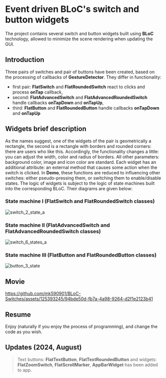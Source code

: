 # Event driven BLoC's switch and button widgets

The project contains several switch and button widgets built using __BLoC__ technology, allowed to minimize the scene rendering when updating the GUI.

## Introduction

Three pairs of switches and pair of buttons have been created, based on the processing of callbacks of __GestureDetector__. They differ in functionality:
* first pair: __FlatSwitch__ and __FlatRoundedSwitch__ react to clicks and process __onTap__ callback,
* second: __FlatAdvancedSwitch__ and __FlatAdvancedRoundedSwitch__ handle callbacks __onTapDown__ and __onTapUp__,
* third: __FlatButton__ and __FlatRoundedButton__ handle callbacks __onTapDown__ and __onTapUp__

## Widgets brief description

As the names suggest, one of the widgets of the pair is geometrically a rectangle, the second is a rectangle with borders and rounded corners: there are users who like this. Accordingly, the functionality changes a little: you can adjust the width, color and radius of borders. All other parameters: background color, image and icon color are standard. Each widget has an additional attribute: an external method that causes some action when the switch is clicked. In __Demo__, these functions are reduced to influencing other switches: either pseudo-pressing them, or switching them to enable/disable states.
The logic of widgets is subject to the logic of state machines built into the corresponding BLoC. Their diagrams are given below:

### State machine I (__FlatSwitch__ and __FlatRoundedSwitch__ classes)

![switch_2_state_a](https://github.com/mk590901/BLoC-Switches/assets/125393245/f1dbb008-ab93-4138-bc65-675096c14c6d)

### State machine II (__FlatAdvancedSwitch__ and __FlatAdvancedRoundedSwitch__ classes)

![switch_6_states_a](https://github.com/mk590901/BLoC-Switches/assets/125393245/f7170c92-a315-4c0f-9184-9c887b9b0ca5)

### State machine III (__FlatButton__ and __FlatRoundedButton__ classes)

![button_3_state](https://github.com/mk590901/Event-driven-BLoC-s-switch-widgets/assets/125393245/1c18e26a-0713-4afc-9c65-2893ad8deb60)

## Movie

https://github.com/mk590901/BLoC-Switches/assets/125393245/94bde50d-fb7a-4a98-9264-d2f1e2123b41

## Resume
Enjoy (naturally if you enjoy the process of programming), and change the code as you wish.

## Updates (2024, August)
> Text buttons: __FlatTextButton__, __FlatTextRoundedButton__
 and widgets: __FlatZoomSwitch__, __FlatScrollMarker__, __AppBarWidget__ has been added to app.



